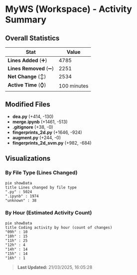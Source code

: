 # MyWS (Workspace) - Activity Summary 

## Overall Statistics

| Stat                   | Value                                                             |
| ---------------------- | ----------------------------------------------------------------- |
| **Lines Added** (➕)   | 4785                                          |
| **Lines Removed** (➖) | 2251                                        |
| **Net Change** (↕)    | 2534                |
| **Active Time** (⌚)   | 100 minutes |


## Modified Files
- **dea.py** (+414, -130)
- **merge.ipynb** (+1461, -513)
- **.gitignore** (+38, -0)
- **fingerprints_2d.py** (+1646, -924)
- **augment.py** (+244, -0)
- **fingerprints_2d_svm.py** (+982, -684)

## Visualizations

### By File Type (Lines Changed)

```mermaid
pie showData
title Lines changed by file type
".py" : 5024
".ipynb" : 1974
"unknown" : 38
```

### By Hour (Estimated Activity Count)

```mermaid
pie showData
title Coding activity by hour (count of changes)
"09h" : 10
"10h" : 15
"11h" : 25
"12h" : 4
"14h" : 14
"15h" : 14
"16h" : 1
```


> **Last Updated:** 21/03/2025, 16:05:28